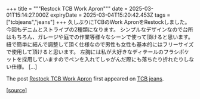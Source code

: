 +++
title = """Restock TCB Work Apron"""
date = 2025-03-01T15:14:27.000Z
expiryDate = 2025-03-04T15:20:42.453Z
tags = ["tcbjeans","jeans"]
+++
久しぶりにTCBのWork ApronをRestockしました。 今回もデニムとストライプの2種類になります。 シンプルなデザインなので台所はもちろん、ガレージや庭での作業等様々なシーンで使って頂けると思います。 紐で簡単に結んで調整して頂く仕様なので男性も女性も基本的にはフリーサイズで使用して頂けると思います。 左胸には私が大好きなディテールのフラシポケットを採用していますのでペンを入れてしゃがんだ際にも落ちたり折れたりしない仕様。 \[…\]

The post [Restock TCB Work Apron](http://tcbjeans.com/2025/03/02/51447) first appeared on [TCB jeans](http://tcbjeans.com).

[[source]](http://tcbjeans.com/2025/03/02/51447)
